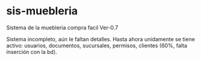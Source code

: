 # sis-muebleria
Sistema de la muebleria compra facil Ver-0.7

Sistema incompleto, aún le faltan detalles.
Hasta ahora unidamente se tiene activo: usuarios, documentos, sucursales, permisos, clientes (60%, falta inserción con la bd). 
